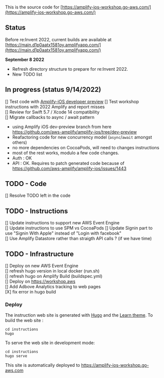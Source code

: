 This is the source code for [https://amplify-ios-workshop.go-aws.com/](https://amplify-ios-workshop.go-aws.com/)

## Status 

Before re:Invent 2022, current builds are available at [https://main.d1p0aatx1581oy.amplifyapp.com/](https://main.d1p0aatx1581oy.amplifyapp.com/)

**September 8 2022** 

- Refresh directory structure to prepare for re:Invent 2022.  
- New TODO list  

## In progress (status 9/14/2022)

[] Test code with [Amplify-iOS developer preview](https://docs.amplify.aws/lib/devpreview/getting-started/q/platform/ios/#install-amplify-libraries) 
[] Test workshop instructions with 2022 Amplify and report misses  
[] Review for Swift 5.7 / Xcode 14 compatibility  
[] Migrate callbacks to async / await pattern  

- using Amplify iOS dev-preview branch from here https://github.com/aws-amplify/amplify-ios/tree/dev-preview
- Reafactoring code for new concurrency model (`async`/`await` amongst others)
- no more dependencies on CocoaPods, will need to changes instructions 
- most of the rest works, modulo a few code changes.
- Auth : OK 
- API  : OK. Requires to patch generated code because of https://github.com/aws-amplify/amplify-ios/issues/1443 

## TODO - Code 

[] Resolve TODO left in the code  

## TODO - Instructions 

[] Update instructions to support new AWS Event Engine  
[] Update instructions to use SPM vs CocoaPods 
[] Update Signin part to use "Signin With Apple" instead of "Login with facebook"  
[] Use Amplify Datastore rather than straigth API calls ?  (if we have time)

## TODO - Infrastructure 

[] Deploy on new AWS Event Engine  
[] refresh hugo version in local docker (run.sh)  
[] refresh hugo on Amplify Build (buildspec.yml)  
[] Deploy on https://workshop.aws  
[] Add Adbove Analytics tracking to web pages  
[X] fix error in hugo build  

<!-- ### Dir Structure

```text
x (you are here)
|
|-- code
      |-- Complete       <== this is the final result of the workshop
      |-- StartingPoint  <== this is the starting point of the app
|
|-- instructions         <== this is the static web site
``` -->

### Deploy

The instruction web site is generated with [Hugo](https://gohugo.io) and the [Learn theme](https://learn.netlify.com/en/).
To build the web site :
```
cd instructions
hugo
```

To serve the web site in development mode:
```
cd instructions
hugo serve
```

This site is automatically deployed to https://amplify-ios-workshop.go-aws.com
